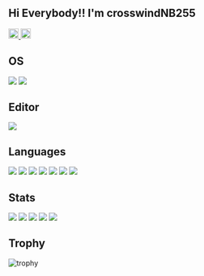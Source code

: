 ## Hi Everybody!!   I'm crosswindNB255 
<p align="left">
    <a href="https://github.com/crosswindNB255">
    <img height="20" src="https://img.shields.io/github/followers/crosswindNB255?label=follow&logo=github&style=flat" />
  </a>
  <a href="https://github.com/crosswindNB255">
    <img height="20" src="https://komarev.com/ghpvc/?username=crosswindNB255" />
  </a>
</p>

## OS

<p>
  <img src="https://img.shields.io/badge/-macOS-000000.svg?logo=apple&style=flat"/>
  <img src="https://img.shields.io/badge/-Ubuntu-E95420.svg?logo=ubuntu&style=flat" />
</p>

## Editor
<p>
  <img src="https://img.shields.io/badge/-VSCode-007ACC.svg?logo=visual-studio-code&style=flat" />
</p>

## Languages

<p>
    <img src="https://img.shields.io/badge/-C-00599C.svg?logo=c&style=flat" />
    <img src="https://img.shields.io/badge/-Java-007396.svg?logo=java&style=flat" />
    <img src="https://img.shields.io/badge/-Python-3776AB.svg?logo=python&style=flat" />
    <img src="https://img.shields.io/badge/-Scheme-0C9ACF.svg?logo=racket&style=flat" />
    <img src="https://img.shields.io/badge/-Arduino-00979D.svg?logo=arduino&style=flat" />
    <img src="https://img.shields.io/badge/-JavaScript-F7DF1E.svg?logo=javascript&style=flat" />
    <img src="https://img.shields.io/badge/-SQL-4479A1.svg?logo=postgresql&style=flat" />
</p>

## Stats
![](http://github-profile-summary-cards.vercel.app/api/cards/profile-details?username=crosswindNB255&theme=gruvbox)
![](http://github-profile-summary-cards.vercel.app/api/cards/repos-per-language?username=crosswindNB255&theme=gruvbox)
![](http://github-profile-summary-cards.vercel.app/api/cards/most-commit-language?username=crosswindNB255&theme=gruvbox)
![](http://github-profile-summary-cards.vercel.app/api/cards/stats?username=crosswindNB255&theme=gruvbox)
![](http://github-profile-summary-cards.vercel.app/api/cards/productive-time?username=crosswindNB255&theme=gruvbox&utcOffset=9)

## Trophy
![trophy](https://github-profile-trophy.vercel.app/?username=crosswindNB255&theme=gruvbox)


